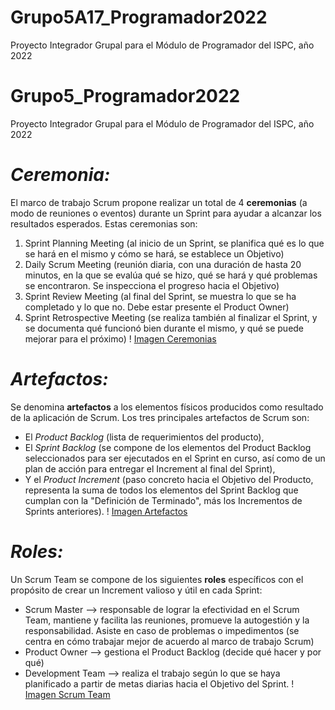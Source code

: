 # Grupo5A17_Programador2022
Proyecto Integrador Grupal para el Módulo de Programador del ISPC, año 2022
# Grupo5_Programador2022
Proyecto Integrador Grupal para el Módulo de Programador del ISPC, año 2022
# ***Ceremonia:***
El marco de trabajo Scrum propone realizar un total de 4 **ceremonias** (a modo de reuniones o eventos) durante un Sprint para ayudar a alcanzar los resultados esperados. Estas ceremonias son:
1. Sprint Planning Meeting (al inicio de un Sprint, se planifica qué es lo que se hará en el mismo y cómo se hará, se establece un Objetivo)
2. Daily Scrum Meeting (reunión diaria, con una duración de hasta 20 minutos, en la que se evalúa qué se hizo, qué se hará y qué problemas se encontraron. Se inspecciona el progreso hacia el Objetivo)
3. Sprint Review Meeting (al final del Sprint, se muestra lo que se ha completado y lo que no. Debe estar presente el Product Owner)
4. Sprint Retrospective Meeting (se realiza también al finalizar el Sprint, y se documenta qué funcionó bien durante el mismo, y qué se puede mejorar para el próximo) 
! [Imagen Ceremonias](https://careers.edicomgroup.com/wp-content/uploads/2021/08/desarrollo_Scrum-1024x453.jpg)

# ***Artefactos:***
Se denomina **artefactos** a los elementos físicos producidos como resultado de la aplicación de Scrum. Los tres principales artefactos de Scrum son: 
* El _Product Backlog_ (lista de requerimientos del producto), 
* El _Sprint Backlog_ (se compone de los elementos del Product Backlog seleccionados para ser ejecutados en el Sprint en curso, así como de un plan de acción para entregar el Increment al final del Sprint), 
* Y el _Product Increment_ (paso concreto hacia el Objetivo del Producto, representa la suma de todos los elementos del Sprint Backlog que cumplan con la "Definición de Terminado", más los Incrementos de Sprints anteriores).
! [Imagen Artefactos](https://i0.wp.com/ticsyformacion.com/wp-content/uploads/2021/02/SCRUM-Artefactos.png?fit=2245%2C1587&ssl=1)

# ***Roles:***
Un Scrum Team se compone de los siguientes **roles** específicos con el propósito de crear un Increment valioso y útil en cada Sprint:
- Scrum Master --> responsable de lograr la efectividad en el Scrum Team, mantiene y facilita las reuniones, promueve la autogestión y la responsabilidad. Asiste en caso de problemas o impedimentos (se centra en cómo trabajar mejor de acuerdo al marco de trabajo Scrum)
- Product Owner --> gestiona el Product Backlog (decide qué hacer y por qué)
- Development Team --> realiza el trabajo según lo que se haya planificado a partir de metas diarias hacia el Objetivo del Sprint. 
! [Imagen Scrum Team](https://letsscrumit.com/static/caec1a880d29e506f07b157e05723d2f/f73a1/scrumteam.png)
